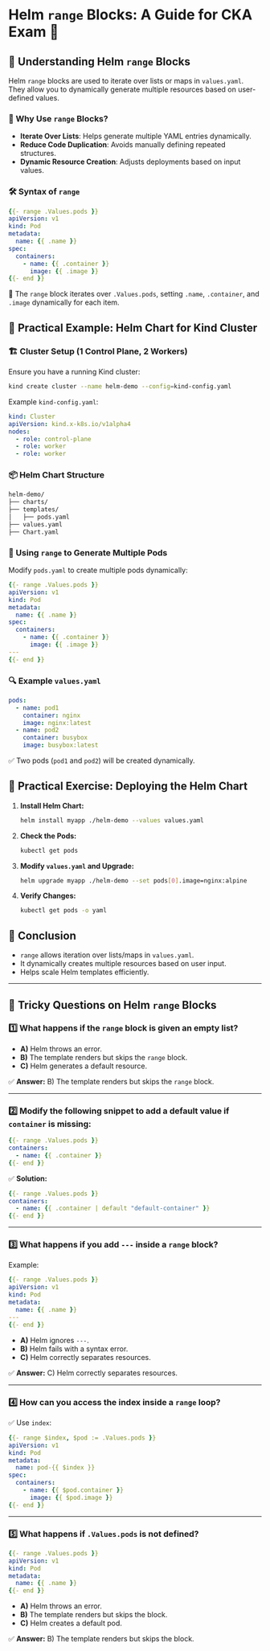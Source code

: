# Helm `range` Blocks: A Guide for CKA Exam 🚀

## 📌 Understanding Helm `range` Blocks
Helm `range` blocks are used to iterate over lists or maps in `values.yaml`. They allow you to dynamically generate multiple resources based on user-defined values.

### 🔹 Why Use `range` Blocks?
- **Iterate Over Lists**: Helps generate multiple YAML entries dynamically.
- **Reduce Code Duplication**: Avoids manually defining repeated structures.
- **Dynamic Resource Creation**: Adjusts deployments based on input values.

### 🛠 Syntax of `range`
```yaml
{{- range .Values.pods }}
apiVersion: v1
kind: Pod
metadata:
  name: {{ .name }}
spec:
  containers:
    - name: {{ .container }}
      image: {{ .image }}
{{- end }}
```
🔹 The `range` block iterates over `.Values.pods`, setting `.name`, `.container`, and `.image` dynamically for each item.

## 🔹 Practical Example: Helm Chart for Kind Cluster
### 🏗 Cluster Setup (1 Control Plane, 2 Workers)
Ensure you have a running Kind cluster:
```sh
kind create cluster --name helm-demo --config=kind-config.yaml
```
Example `kind-config.yaml`:
```yaml
kind: Cluster
apiVersion: kind.x-k8s.io/v1alpha4
nodes:
  - role: control-plane
  - role: worker
  - role: worker
```

### 📦 Helm Chart Structure
```sh
helm-demo/
├── charts/
├── templates/
│   ├── pods.yaml
├── values.yaml
├── Chart.yaml
```

### 🔹 Using `range` to Generate Multiple Pods
Modify `pods.yaml` to create multiple pods dynamically:
```yaml
{{- range .Values.pods }}
apiVersion: v1
kind: Pod
metadata:
  name: {{ .name }}
spec:
  containers:
    - name: {{ .container }}
      image: {{ .image }}
---
{{- end }}
```

### 🔍 Example `values.yaml`
```yaml
pods:
  - name: pod1
    container: nginx
    image: nginx:latest
  - name: pod2
    container: busybox
    image: busybox:latest
```
✅ Two pods (`pod1` and `pod2`) will be created dynamically.

## 🚀 Practical Exercise: Deploying the Helm Chart
1. **Install Helm Chart:**
   ```sh
   helm install myapp ./helm-demo --values values.yaml
   ```
2. **Check the Pods:**
   ```sh
   kubectl get pods
   ```
3. **Modify `values.yaml` and Upgrade:**
   ```sh
   helm upgrade myapp ./helm-demo --set pods[0].image=nginx:alpine
   ```
4. **Verify Changes:**
   ```sh
   kubectl get pods -o yaml
   ```

## 🎯 Conclusion
- `range` allows iteration over lists/maps in `values.yaml`.
- It dynamically creates multiple resources based on user input.
- Helps scale Helm templates efficiently.

---

## 🤔 Tricky Questions on Helm `range` Blocks

### 1️⃣ What happens if the `range` block is given an empty list?
- **A)** Helm throws an error.
- **B)** The template renders but skips the `range` block.
- **C)** Helm generates a default resource.

✅ **Answer:** B) The template renders but skips the `range` block.

---

### 2️⃣ Modify the following snippet to add a default value if `container` is missing:
```yaml
{{- range .Values.pods }}
containers:
  - name: {{ .container }}
{{- end }}
```
✅ **Solution:**
```yaml
{{- range .Values.pods }}
containers:
  - name: {{ .container | default "default-container" }}
{{- end }}
```

---

### 3️⃣ What happens if you add `---` inside a `range` block?
Example:
```yaml
{{- range .Values.pods }}
apiVersion: v1
kind: Pod
metadata:
  name: {{ .name }}
---
{{- end }}
```
- **A)** Helm ignores `---`.
- **B)** Helm fails with a syntax error.
- **C)** Helm correctly separates resources.

✅ **Answer:** C) Helm correctly separates resources.

---

### 4️⃣ How can you access the index inside a `range` loop?
✅ Use `index`:
```yaml
{{- range $index, $pod := .Values.pods }}
apiVersion: v1
kind: Pod
metadata:
  name: pod-{{ $index }}
spec:
  containers:
    - name: {{ $pod.container }}
      image: {{ $pod.image }}
{{- end }}
```

---

### 5️⃣ What happens if `.Values.pods` is not defined?
```yaml
{{- range .Values.pods }}
apiVersion: v1
kind: Pod
metadata:
  name: {{ .name }}
{{- end }}
```
- **A)** Helm throws an error.
- **B)** The template renders but skips the block.
- **C)** Helm creates a default pod.

✅ **Answer:** B) The template renders but skips the block.



